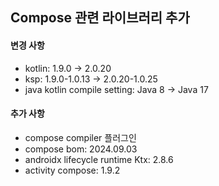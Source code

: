 ## Compose 관련 라이브러리 추가 

#### 변경 사항
- kotlin: 1.9.0 -> 2.0.20
- ksp: 1.9.0-1.0.13 -> 2.0.20-1.0.25
- java kotlin compile setting: Java 8 -> Java 17

#### 추가 사항
- compose compiler 플러그인
- compose bom: 2024.09.03
- androidx lifecycle runtime Ktx: 2.8.6
- activity compose: 1.9.2